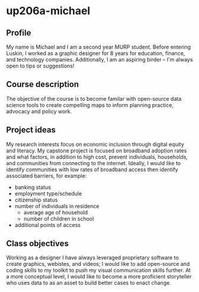 # up206a-michael
## Profile
My name is Michael and I am a second year MURP student. Before entering Luskin, I worked as a graphic designer for 8 years for education, finance, and technology companies. Additionally, I am an aspiring birder – I'm always open to tips or suggestions!
## Course description
The objective of the course is to become familar with open-source data science tools to create compelling maps to inform planning practice, advocacy and policy work. 
## Project ideas
My research interests focus on economic inclusion through digital equity and literacy. My capstone project is focused on broadband adoption rates and what factors, in addition to high cost, prevent individuals, households, and communities from connecting to the internet. Ideally, I would like to identify communities with low rates of broadband access then identify associated barriers, for example: 
* banking status
* employment type/schedule
* citizenship status
* number of individuals in residence
    * average age of household
    * number of children in school 
* additional points of access
## Class objectives
Working as a designer I have always leveraged proprietary software to create graphics, webistes, and videos; I would like to add open-source and coding skills to my  toolkit to push my visual communication skills further. At a more conceptual level, I would like to become a more proficient storyteller who uses data to as an asset to build better cases to enact change. 
